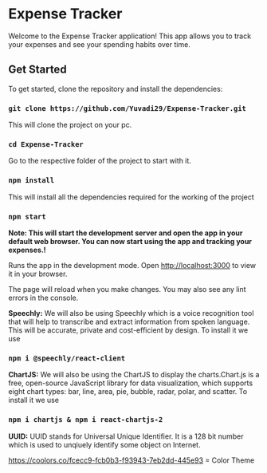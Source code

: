 # Expense Tracker

Welcome to the Expense Tracker application! This app allows you to track your expenses and see your spending habits over time.

## Get Started

To get started, clone the repository and install the dependencies: 

### `git clone https://github.com/Yuvadi29/Expense-Tracker.git`

This will clone the project on your pc.


### `cd Expense-Tracker`

Go to the respective folder of the project to start with it.

### `npm install`

This will install all the dependencies required for the working of the project

### `npm start`

**Note: This will start the development server and open the app in your default web browser. You can now start using the app and tracking your expenses.!**

Runs the app in the development mode.
Open [http://localhost:3000](http://localhost:3000) to view it in your browser.

The page will reload when you make changes.
You may also see any lint errors in the console.


**Speechly:**
We will also be using Speechly which is a voice recognition tool that will help to transcribe and extract information from spoken language. This will be accurate, private and cost-efficient by design. To install it we use 
### `npm i @speechly/react-client`

**ChartJS:**
We will also be using the ChartJS to display the charts.Chart.js is a free, open-source JavaScript library for data visualization, which supports eight chart types: bar, line, area, pie, bubble, radar, polar, and scatter. To install it we use 
### `npm i chartjs & npm i react-chartjs-2`

**UUID:**
UUID stands for Universal Unique Identifier. It is a 128 bit number which is used to unqiuely identify some object on Internet. 


https://coolors.co/fcecc9-fcb0b3-f93943-7eb2dd-445e93 = Color Theme